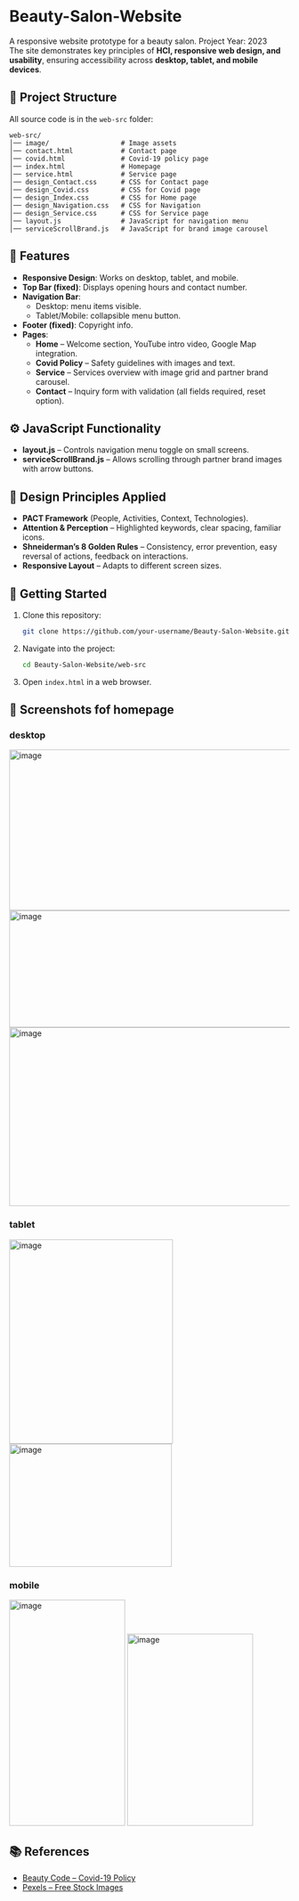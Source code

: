 # Beauty-Salon-Website
A responsive website prototype for a beauty salon. Project Year: 2023 <br>
The site demonstrates key principles of **HCI, responsive web design, and usability**, ensuring accessibility across **desktop, tablet, and mobile devices**.  

## 📂 Project Structure  
All source code is in the `web-src` folder:  
```
web-src/
│── image/                  # Image assets
│── contact.html            # Contact page
│── covid.html              # Covid-19 policy page
│── index.html              # Homepage
│── service.html            # Service page
│── design_Contact.css      # CSS for Contact page
│── design_Covid.css        # CSS for Covid page
│── design_Index.css        # CSS for Home page
│── design_Navigation.css   # CSS for Navigation
│── design_Service.css      # CSS for Service page
│── layout.js               # JavaScript for navigation menu
│── serviceScrollBrand.js   # JavaScript for brand image carousel
```

## 🎨 Features  
- **Responsive Design**: Works on desktop, tablet, and mobile.  
- **Top Bar (fixed)**: Displays opening hours and contact number.  
- **Navigation Bar**:  
  - Desktop: menu items visible.  
  - Tablet/Mobile: collapsible menu button.  
- **Footer (fixed)**: Copyright info.  
- **Pages**:  
  - **Home** – Welcome section, YouTube intro video, Google Map integration.  
  - **Covid Policy** – Safety guidelines with images and text.  
  - **Service** – Services overview with image grid and partner brand carousel.  
  - **Contact** – Inquiry form with validation (all fields required, reset option).  

## ⚙️ JavaScript Functionality  
- **layout.js** – Controls navigation menu toggle on small screens.  
- **serviceScrollBrand.js** – Allows scrolling through partner brand images with arrow buttons.  

## 📖 Design Principles Applied  
- **PACT Framework** (People, Activities, Context, Technologies).  
- **Attention & Perception** – Highlighted keywords, clear spacing, familiar icons.  
- **Shneiderman’s 8 Golden Rules** – Consistency, error prevention, easy reversal of actions, feedback on interactions.  
- **Responsive Layout** – Adapts to different screen sizes.  

## 🚀 Getting Started  
1. Clone this repository:  
   ```bash
   git clone https://github.com/your-username/Beauty-Salon-Website.git
   ```  
2. Navigate into the project:  
   ```bash
   cd Beauty-Salon-Website/web-src
   ```  
3. Open `index.html` in a web browser.  

## 📸 Screenshots fof homepage 
<h3>desktop </h3>
<img width="712" height="289" alt="image" src="https://github.com/user-attachments/assets/bc713bf7-135c-4dac-8b64-5d506d7fc29e" />
<img width="709" height="210" alt="image" src="https://github.com/user-attachments/assets/ba12d52b-40b8-415a-88c1-7d8d122961ca" />
<img width="713" height="321" alt="image" src="https://github.com/user-attachments/assets/2f27effd-bd51-495e-a81b-d71090ae4626" />

<h3>tablet</h3>
<img width="294" height="367" alt="image" src="https://github.com/user-attachments/assets/70c30f1d-04a1-4e88-b97b-da75ab7701e9" />
<img width="292" height="221" alt="image" src="https://github.com/user-attachments/assets/9d9423ee-d0f9-4e8e-8783-4f7a177d723d" />

<h3>mobile</h3>
<img width="208" height="406" alt="image" src="https://github.com/user-attachments/assets/a5491714-8177-42bf-aae7-d931023471a3" />
<img width="226" height="345" alt="image" src="https://github.com/user-attachments/assets/31027527-5527-4ae2-b1af-745d00b7ec1f" />

## 📚 References  
- [Beauty Code – Covid-19 Policy](https://beautycodesalon.co.uk/covid-19/)  
- [Pexels – Free Stock Images](https://www.pexels.com/)  
